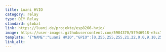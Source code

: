 ```yaml
---
title: Luani HVIO
category: relay
type: DIY Relay
standard: global
link: https://luani.de/projekte/esp8266-hvio/
image: https://user-images.githubusercontent.com/5904370/57946948-e5cc7c80-78dd-11e9-9ab9-9a52287a7d89.png
template: '{"NAME":"Luani HVIO","GPIO":[0,255,255,255,21,22,0,0,9,10,255,52,0],"FLAG":1,"BASE":35}' 
link_alt: 
---
```


